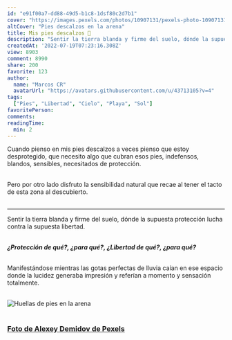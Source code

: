 ```yaml
---
id: "e91f00a7-dd88-49d5-b1c8-1dsf80c2d7b1"
cover: "https://images.pexels.com/photos/10907131/pexels-photo-10907131.jpeg?auto=compress&cs=tinysrgb&w=1260&h=750&dpr=1"
altCover: "Pies descalzos en la arena"
title: Mis pies descalzos 👣
description: "Sentir la tierra blanda y firme del suelo, dónde la supuesta protección lucha contra la supuesta libertad"
createdAt: '2022-07-19T07:23:16.308Z'
view: 8903
comment: 8990
share: 200
favorite: 123 
author:
  name: "Marcos CR"
  avatarUrl: "https://avatars.githubusercontent.com/u/43713105?v=4"
tags:
  ["Pies", "Libertad", "Cielo", "Playa", "Sol"]
favoritePerson:
comments:
readingTime: 
  min: 2
---
```


Cuando pienso en mis pies descalzos a veces pienso que estoy desprotegido, que necesito algo que cubran esos pies, indefensos, blandos, sensibles, necesitados de protección.  
<br>

Pero por otro lado disfruto la sensibilidad natural que recae al tener el tacto de esta zona al descubierto.  
<br>

***

Sentir la tierra blanda y firme del suelo, dónde la supuesta protección lucha contra la supuesta libertad.  
<br>

***¿Protección de qué?, ¿para qué?, ¿Libertad de qué?, ¿para qué?***  
<br>

Manifestándose mientras las gotas perfectas de lluvia caían en ese espacio donde la lucidez generaba impresión y referían a momento y sensación totalmente.  
<br>

![Huellas de pies en la arena](https://images.pexels.com/photos/10907131/pexels-photo-10907131.jpeg?auto=compress&cs=tinysrgb&w=1260&h=750&dpr=1)  
<br>

### [Foto de Alexey Demidov de Pexels](https://www.pexels.com/es-es/foto/arena-pies-de-cerca-10907131/ "Foto de Alexey Demidov de Pexels")
